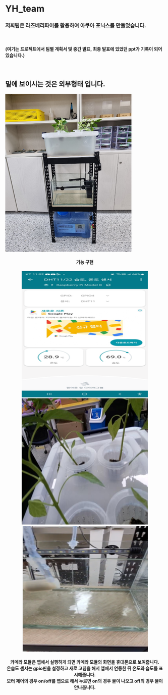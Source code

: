 # YH_team

<h3>저희팀은 라즈베리파이를 활용하여 아쿠아 포닉스를 만들었습니다.</h3><br>

<h4>(여기는 프로젝트에서 팀별 계획서 및 중간 발표, 최종 발표에 있었던 ppt가 기록이 되어있습니다.)</h4><br>

<h2>밑에 보이시는 것은 외부형태 입니다.</h2>

<img src="img/외부형태.jpg" alt="" width="400" height="500">


<h4 style="text-align: center;">기능 구현</h4>
    <div style="text-align: center;"><img src="img/온습도.png" alt="" width="400" height="400"> <img src="img/카메라.png" alt="" width="400" height="400"> <img             src="img/수중모터.png" alt="" width="400" height="400"></div>
    <h4 style="text-align: center;">카메라 모듈은 앱에서 실행하게 되면 카메라 모듈의 화면을 휴대폰으로 보여줍니다.<br>
    온습도 센서는 gpio핀을 설정하고 새로 고침을 해서 앱에서 연동한 뒤 온도와 습도를 표시해줍니다.<br>
    모터 제어의 경우 on/off를 앱으로 해서 누르면 on의 경우 물이 나오고 off의 경우 물이 안나옵니다.</h4><br><br>

